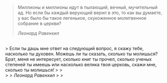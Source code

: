 > Миллионы и миллионы идут в пылающий, вечный, мучительный ад. Но если бы каждый верующий верил в это, то как вы думаете, у вас было бы такое легенькое, скукоженное молитвенное собрание в церкви?
> 
> <footer><cite>
> 
> Леонард Равенхил
> 
> </cite></footer>
<br>
> Если ты дашь мне ответ на следующий вопрос, я скажу тебе, насколько ты духовен. Можешь ли ты сказать, сколько ты молишься? Брат, меня не интересует, сколько книг ты прочел, сколько ученых степеней ты имеешь или насколько велика твоя церковь, скажи мне, сколько ты молишься!
> 
> <footer><cite>
> 
> Леонард Равенхил
> 
> </cite></footer>
<br>